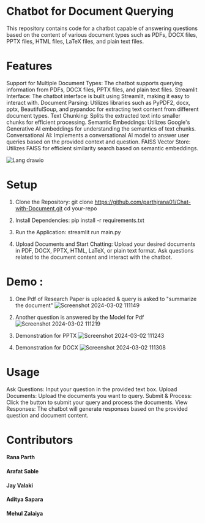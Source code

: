 # Chatbot for Document Querying
This repository contains code for a chatbot capable of answering questions based on the content of various document types such as PDFs, DOCX files, PPTX files, HTML files, LaTeX files, and plain text files.

# Features
Support for Multiple Document Types: The chatbot supports querying information from PDFs, DOCX files, PPTX files, and plain text files.
Streamlit Interface: The chatbot interface is built using Streamlit, making it easy to interact with.
Document Parsing: Utilizes libraries such as PyPDF2, docx, pptx, BeautifulSoup, and pypandoc for extracting text content from different document types.
Text Chunking: Splits the extracted text into smaller chunks for efficient processing.
Semantic Embeddings: Utilizes Google's Generative AI embeddings for understanding the semantics of text chunks.
Conversational AI: Implements a conversational AI model to answer user queries based on the provided context and question.
FAISS Vector Store: Utilizes FAISS for efficient similarity search based on semantic embeddings.

![Lang drawio](https://github.com/parthjrana01/Chat-with-Document/assets/131896580/854c5c8c-2ccf-4922-b979-4b89784be5f1)


# Setup
1. Clone the Repository:
git clone https://github.com/parthjrana01/Chat-with-Document.git
cd your-repo


2. Install Dependencies:
pip install -r requirements.txt


3. Run the Application:
streamlit run main.py

4. Upload Documents and Start Chatting:
Upload your desired documents in PDF, DOCX, PPTX, HTML, LaTeX, or plain text format.
Ask questions related to the document content and interact with the chatbot.

# Demo : 
1. One Pdf of Research Paper is uploaded & query is asked to "summarize the document"
![Screenshot 2024-03-02 111149](https://github.com/parthjrana01/Chat-with-Document/assets/131896580/d3a68b44-d776-4a09-babd-2cb8833bc7ea)

2. Another question is answered by the Model for Pdf
![Screenshot 2024-03-02 111219](https://github.com/parthjrana01/Chat-with-Document/assets/131896580/08a5ec8e-6a5f-4141-a27d-0a20b9a6e5eb)

3. Demonstration for PPTX
![Screenshot 2024-03-02 111243](https://github.com/parthjrana01/Chat-with-Document/assets/131896580/fa0771ec-f1a3-4914-ab8e-d3f7c1a067bb)

4. Demonstration for DOCX
![Screenshot 2024-03-02 111308](https://github.com/parthjrana01/Chat-with-Document/assets/131896580/fcf7d8dc-beba-4d77-b233-0c04e338fc54)






# Usage
Ask Questions: Input your question in the provided text box.
Upload Documents: Upload the documents you want to query.
Submit & Process: Click the button to submit your query and process the documents.
View Responses: The chatbot will generate responses based on the provided question and document content.


# Contributors
#### Rana Parth
#### Arafat Sable
#### Jay Valaki 
#### Aditya Sapara
#### Mehul Zalaiya
